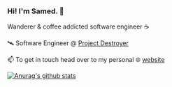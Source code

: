 ### Hi! I'm Samed. 🌌
Wanderer & coffee addicted software engineer ☕

🛰️ Software Engineer @ [Project Destroyer](https://twitter.com/destroyerbots)

📫 To get in touch head over to my personal 🌐 [website](https://samkk.dev)

[![Anurag's github stats](https://github-readme-stats.vercel.app/api/top-langs/?username=samoculus&theme=tokyonight&layout=compact)](https://github.com/anuraghazra/github-readme-stats)

<!--
**samoculus/samoculus** is a ✨ _special_ ✨ repository because its `README.md` (this file) appears on your GitHub profile.

Here are some ideas to get you started:

- 🔭 I’m currently working on ...
- 🌱 I’m currently learning ...
- 👯 I’m looking to collaborate on ...
- 🤔 I’m looking for help with ...
- 💬 Ask me about ...
- 📫 How to reach me: ...
- 😄 Pronouns: ...
- ⚡ Fun fact: ...
-->
